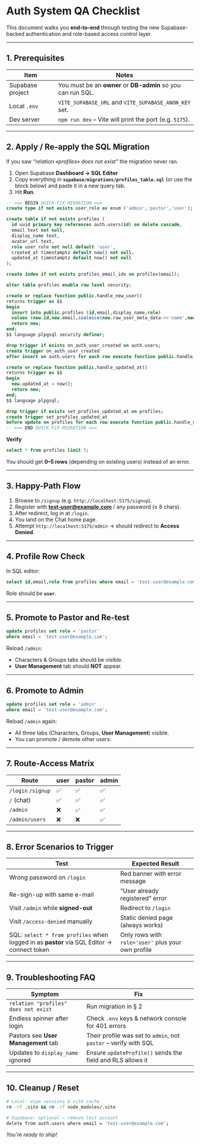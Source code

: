 # Auth System QA Checklist

This document walks you **end-to-end** through testing the new Supabase-backed authentication and role-based access control layer.

---

## 1. Prerequisites

| Item | Notes |
|------|-------|
| Supabase project | You must be an **owner** or **DB-admin** so you can run SQL. |
| Local `.env` | `VITE_SUPABASE_URL` and `VITE_SUPABASE_ANON_KEY` set. |
| Dev server | `npm run dev` – Vite will print the port (e.g. `5175`). |

---

## 2. Apply / Re-apply the SQL Migration

If you saw *“relation «profiles» does not exist”* the migration never ran.

1. Open Supabase **Dashboard → SQL Editor**  
2. Copy everything in **`supabase/migrations/profiles_table.sql`** (or use the block below) and paste it in a new query tab.  
3. Hit **Run**.

```sql
-- === BEGIN QUICK-FIX MIGRATION ===
create type if not exists user_role as enum ('admin','pastor','user');

create table if not exists profiles (
  id uuid primary key references auth.users(id) on delete cascade,
  email text not null,
  display_name text,
  avatar_url text,
  role user_role not null default 'user',
  created_at timestamptz default now() not null,
  updated_at timestamptz default now() not null
);

create index if not exists profiles_email_idx on profiles(email);

alter table profiles enable row level security;

create or replace function public.handle_new_user()
returns trigger as $$
begin
  insert into public.profiles (id,email,display_name,role)
  values (new.id,new.email,coalesce(new.raw_user_meta_data->>'name',new.email),'user');
  return new;
end;
$$ language plpgsql security definer;

drop trigger if exists on_auth_user_created on auth.users;
create trigger on_auth_user_created
after insert on auth.users for each row execute function public.handle_new_user();

create or replace function public.handle_updated_at()
returns trigger as $$
begin
  new.updated_at = now();
  return new;
end;
$$ language plpgsql;

drop trigger if exists set_profiles_updated_at on profiles;
create trigger set_profiles_updated_at
before update on profiles for each row execute function public.handle_updated_at();
-- === END QUICK-FIX MIGRATION ===
```

**Verify**

```sql
select * from profiles limit 5;
```

You should get **0–5 rows** (depending on existing users) instead of an error.

---

## 3. Happy-Path Flow

1. Browse to `/signup` (e.g. `http://localhost:5175/signup`).  
2. Register with **test-user@example.com** / any password (≥ 8 chars).  
3. After redirect, log in at `/login`.  
4. You land on the Chat home page.  
5. Attempt `http://localhost:5175/admin` → should redirect to **Access Denied**.

---

## 4. Profile Row Check

In SQL editor:

```sql
select id,email,role from profiles where email = 'test-user@example.com';
```

Role should be **`user`**.

---

## 5. Promote to Pastor and Re-test

```sql
update profiles set role = 'pastor'
where email = 'test-user@example.com';
```

Reload `/admin`:

* Characters & Groups tabs should be visible.  
* **User Management** tab should **NOT** appear.

---

## 6. Promote to Admin

```sql
update profiles set role = 'admin'
where email = 'test-user@example.com';
```

Reload `/admin` again:

* All three tabs (Characters, Groups, **User Management**) visible.  
* You can promote / demote other users.

---

## 7. Route-Access Matrix

| Route | user | pastor | admin |
|-------|------|--------|-------|
| `/login` `/signup` | ✅ | ✅ | ✅ |
| `/` (chat) | ✅ | ✅ | ✅ |
| `/admin` | ❌ | ✅ | ✅ |
| `/admin/users` | ❌ | ❌ | ✅ |

---

## 8. Error Scenarios to Trigger

| Test | Expected Result |
|------|-----------------|
| Wrong password on `/login` | Red banner with error message |
| Re-sign-up with same e-mail | “User already registered” error |
| Visit `/admin` while **signed-out** | Redirect to `/login` |
| Visit `/access-denied` manually | Static denied page (always works) |
| SQL: `select * from profiles` when logged in as **pastor** via SQL Editor → connect token | Only rows with `role='user'` plus your own profile |

---

## 9. Troubleshooting FAQ

| Symptom | Fix |
|---------|-----|
| `relation "profiles" does not exist` | Run migration in § 2 |
| Endless spinner after login | Check `.env` keys & network console for 401 errors |
| Pastors see **User Management** tab | Their profile was set to `admin`, not `pastor` – verify with SQL |
| Updates to `display_name` ignored | Ensure `updateProfile()` sends the field and RLS allows it |

---

## 10. Cleanup / Reset

```bash
# Local: wipe sessions & vite cache
rm -rf .vite && rm -rf node_modules/.vite

# Supabase: optional – remove test account
delete from auth.users where email = 'test-user@example.com';
```

*You’re ready to ship!*

